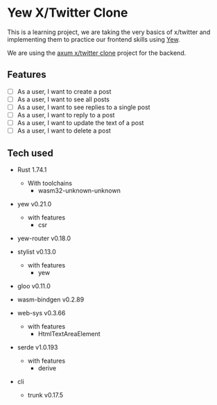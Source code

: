# Yew X/Twitter Clone

This is a learning project, we are taking the very basics of x/twitter and implementing them to practice our frontend skills using [Yew](https://yew.rs/).

We are using the [axum x/twitter clone](https://github.com/brooks-builds/axum_x_twitter_clone) project for the backend.

## Features

- [ ] As a user, I want to create a post
- [ ] As a user, I want to see all posts
- [ ] As a user, I want to see replies to a single post
- [ ] As a user, I want to reply to a post
- [ ] As a user, I want to update the text of a post
- [ ] As a user, I want to delete a post

## Tech used

- Rust 1.74.1
  - With toolchains
    - wasm32-unknown-unknown
- yew v0.21.0
  - with features
    - csr
- yew-router v0.18.0
- stylist v0.13.0
  - with features
    - yew
- gloo v0.11.0
- wasm-bindgen v0.2.89
- web-sys v0.3.66
  - with features
    - HtmlTextAreaElement
- serde v1.0.193
  - with features
    - derive

- cli
  - trunk v0.17.5
